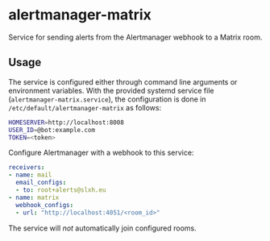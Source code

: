 # alertmanager-matrix
Service for sending alerts from the Alertmanager webhook to a Matrix room.

## Usage
The service is configured either through command line arguments or environment variables.
With the provided systemd service file (`alertmanager-matrix.service`),
the configuration is done in `/etc/default/alertmanager-matrix` as follows: 

```sh
HOMESERVER=http://localhost:8008
USER_ID=@bot:example.com
TOKEN=<token>
```

Configure Alertmanager with a webhook to this service:

```yaml
receivers:
- name: mail
  email_configs:
  - to: root+alerts@slxh.eu
- name: matrix
  webhook_configs:
  - url: "http://localhost:4051/<room_id>"
```

The service will *not* automatically join configured rooms.
